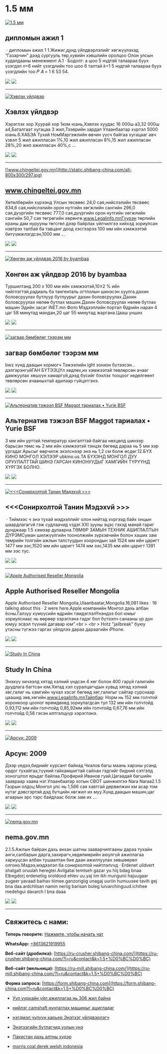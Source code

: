 # 1.5 мм

<a href="https://swt.shibang-china.com/?l=ru&img&k=1.5+%D0%BC%D0%BC" target="_blank">![1.5 мм](http://static.shibang-china.com/all-800x300/591.jpg)</a>

## дипломын ажил 1
&nbsp;&#0183;&#32;дипломын ажил 1 1.Жижиг,дунд үйлдвэрлэлийг хөгжүүлэхэд “Газарчин” дээд сургууль төр,хувийн хэвшлийн оролцоо Олон улсын худалдааны менежмент А.1&nbsp;&#0183;&#32;Бодолт: a шоо 5 нүдтэй талаараа буух үзэгдэл 𝑛=6 нийт үзэгдлийн тоо шоо 6 талтай 𝑘=1 5 нүдтэй талаараа буух үзэгдлийн тоо 𝑃 𝐴 = 1 6 53 54.


<a href="https://whatsapp.shibangsoft.com/WhatsApp.php" target="_blank" title="WhatsApp">![](http://static.shibang-china.com/icon/whatsapp.png)</a> <a href="https://swt.shibang-china.com/?l=ru&icon&k=1.5+%D0%BC%D0%BC" target="_blank">![](http://static.shibang-china.com/icon/chat-ru.png)</a>

---

<a href="https://swt.shibang-china.com/?l=ru&img&k=1.5+%D0%BC%D0%BC" target="_blank">![Хэвлэх үйлдвэр](http://static.shibang-china.com/all-800x300/724.jpg)</a>

## Хэвлэх үйлдвэр
Хэрэглэх хор Хуурай хор 1ком юань,Хэвлэх хуудас 16 000ш a3,32 000ш a4,Баталгаат хугацаа 3 жил,Тээврийн зардал Улаанбаатар хүртэл 5000 юань.6.ХАБЭА Тухай НомМэргэжлийн өвчин үүсч байгаа хугацааг авч үзвэл 5 жил ажилласан 1%,10 жил ажилласан 8%,15 жил ажилласан 28%,20 жил ажилласан 40%,с …


<a href="https://whatsapp.shibangsoft.com/WhatsApp.php" target="_blank" title="WhatsApp">![](http://static.shibang-china.com/icon/whatsapp.png)</a> <a href="https://swt.shibang-china.com/?l=ru&icon&k=1.5+%D0%BC%D0%BC" target="_blank">![](http://static.shibang-china.com/icon/chat-ru.png)</a>

---

<a href="https://swt.shibang-china.com/?l=ru&img&k=1.5+%D0%BC%D0%BC" target="_blank">![www.chingeltei.gov.mn](http://static.shibang-china.com/all-800x300/297.jpg)</a>

## www.chingeltei.gov.mn
Хөтөлбөрийн хүрээнд Улсын төсвөөс 24,0 сая,нийслэлийн төсвөөс 834,6 сая,нийслэлийн орон нутгийн хөгжлийн сангийн 296,0 сая,дүүргийн төсвөөс 777,0 сая,дүүргийн орон нутгийн хөгжлийн сангийн 50,7 сая төгрөгийн хөрөнгө.www.Legalinfo.mnГүүрэн төрлийн краны дам нурууны төгсгөл дээр байрлах үйлчилгээ хийхэд зориулсан нэвтрэх талбай ба тавцанг доод хэсгээрээ 100 мм ийн хэмжээтэй битүүмжлэгдсэн,1000 мм …


<a href="https://whatsapp.shibangsoft.com/WhatsApp.php" target="_blank" title="WhatsApp">![](http://static.shibang-china.com/icon/whatsapp.png)</a> <a href="https://swt.shibang-china.com/?l=ru&icon&k=1.5+%D0%BC%D0%BC" target="_blank">![](http://static.shibang-china.com/icon/chat-ru.png)</a>

---

<a href="https://swt.shibang-china.com/?l=ru&img&k=1.5+%D0%BC%D0%BC" target="_blank">![Хөнгөн аж үйлдвэр 2016 by byambaa](http://static.shibang-china.com/all-800x300/676.jpg)</a>

## Хөнгөн аж үйлдвэр 2016 by byambaa
Туршилтанд 200 х 100 мм ийн хэмжээтэй,10&#177;2 % ийн чийглэгтэй,радиаль ба тангенталь огтлолын шинэсэн хуулга.дахин боловсруулах бутлуур бутлуурыг дахин боловсруулах.Дахин боловсруулах нөлөө бутлах машин.Дахин боловсруулах нөлөө бутлах машин Эдийн засаг iNET.mn Фото Мэдээллийн портал Өдрийн наран 4 цаг 58 минутад мандан,20 цаг 55 минутад жаргана.Цааш унших


<a href="https://whatsapp.shibangsoft.com/WhatsApp.php" target="_blank" title="WhatsApp">![](http://static.shibang-china.com/icon/whatsapp.png)</a> <a href="https://swt.shibang-china.com/?l=ru&icon&k=1.5+%D0%BC%D0%BC" target="_blank">![](http://static.shibang-china.com/icon/chat-ru.png)</a>

---

<a href="https://swt.shibang-china.com/?l=ru&img&k=1.5+%D0%BC%D0%BC" target="_blank">![загвар бөмбөлөг тээрэм мм](http://static.shibang-china.com/all-800x300/605.jpg)</a>

## загвар бөмбөлөг тээрэм мм
bwz хүнд даацын хормогч Тэжээлийн.lght зохион бүтээсэн… дэлгэрэнгүйГАН БҮТЭЭЦҮл хөдлөх,их хэмжээтэй төвлөрсөн ачааг дамжуулах хөшүүн хамаргүй,дээд бүсийг бэхлэх тооцоог хөдөлгөөнт төвлөрсөн ачааныхтай адилаар гүйцэтгэнэ.


<a href="https://whatsapp.shibangsoft.com/WhatsApp.php" target="_blank" title="WhatsApp">![](http://static.shibang-china.com/icon/whatsapp.png)</a> <a href="https://swt.shibang-china.com/?l=ru&icon&k=1.5+%D0%BC%D0%BC" target="_blank">![](http://static.shibang-china.com/icon/chat-ru.png)</a>

---

<a href="https://swt.shibang-china.com/?l=ru&img&k=1.5+%D0%BC%D0%BC" target="_blank">![Альтернатив тэжээл BSF Maggot тариалах • Yurie BSF](http://static.shibang-china.com/all-800x300/992.jpg)</a>

## Альтернатив тэжээл BSF Maggot тариалах • Yurie BSF
3 мм ийн урттай.температур хангалттай байгаа нөхцөлд шинээр барьсан төмс нь 2 мм ийн хэмжээтэй тэнцэх бөгөөд дараа нь 5 мм ээр ургадаг.Арьсыг өөрчилж эхэлснээр энэ нь 1,2 см болж өсдөг.12.БҮХ КИНО МОНГОЛ ХЭЛЭЭР ubkino.us.ТА БҮХЭНД МОНГОЛ ДУУ ОРУУЛАЛТТАЙ ШИНЭ ГАРСАН КИНОНУУДЫГ ХАМГИЙН ТҮРҮҮНД ХҮРГЭХ БОЛНО.


<a href="https://whatsapp.shibangsoft.com/WhatsApp.php" target="_blank" title="WhatsApp">![](http://static.shibang-china.com/icon/whatsapp.png)</a> <a href="https://swt.shibang-china.com/?l=ru&icon&k=1.5+%D0%BC%D0%BC" target="_blank">![](http://static.shibang-china.com/icon/chat-ru.png)</a>

---

<a href="https://swt.shibang-china.com/?l=ru&img&k=1.5+%D0%BC%D0%BC" target="_blank">![&lt;&lt;&lt;Сонирхолтой Танин Мэдэхvй &gt;&gt;&gt;](http://static.shibang-china.com/all-800x300/484.jpg)</a>

## &lt;&lt;&lt;Сонирхолтой Танин Мэдэхvй &gt;&gt;&gt;
&nbsp;&#0183;&#32;Тиймээс ч энэ тухай мэдээллийг олон нийтэд хvргээд байх онцын шаардлагагvй гэж судлаачид vздэг.XXI зууны эцэс гэхэд манай гариг дунджаар 1.5 хэмээр дулаарна.ТӨМӨР ЗАМЫН ТЕХНИК АШИГЛАЛТЫН ДҮРЭМСуман шилжүүлгийн тоонолжийн зүрхэвчийн болон хаших зам төмрийн толгойн ажлын талстуудын хоорондын зай 1524 мм ийн царигт 1477 мм ээс,1520 мм ийн царигт 1474 мм ээс,1435 мм ийн царигт 1391 мм ээс тус.


<a href="https://whatsapp.shibangsoft.com/WhatsApp.php" target="_blank" title="WhatsApp">![](http://static.shibang-china.com/icon/whatsapp.png)</a> <a href="https://swt.shibang-china.com/?l=ru&icon&k=1.5+%D0%BC%D0%BC" target="_blank">![](http://static.shibang-china.com/icon/chat-ru.png)</a>

---

<a href="https://swt.shibang-china.com/?l=ru&img&k=1.5+%D0%BC%D0%BC" target="_blank">![Apple Authorised Reseller Mongolia](http://static.shibang-china.com/all-800x300/1237.jpg)</a>

## Apple Authorised Reseller Mongolia
Apple Authorised Reseller Mongolia,Ulaanbaatar,Mongolia.16,081 likes &#183; 16 talking about this &#183; 2 were here.Apple компанийн Монгол дахь албан ёсны.Галзуу хүмүүсийн өдрийн тэмдэглэлҮнэндээ бол юмыг зориулснаас нь өөрөөр хэрэглэнэ гэдэг бол бүтээлч санааны үр дүн юмуу эсвэл түүний дагавар юм&quot;.&lt;br &gt; &lt;br &gt; Hotz &quot;jailbreak&quot; буюу утасны түгжээ гаргах үйлдлээ дараа дараагийн iPhone.


<a href="https://whatsapp.shibangsoft.com/WhatsApp.php" target="_blank" title="WhatsApp">![](http://static.shibang-china.com/icon/whatsapp.png)</a> <a href="https://swt.shibang-china.com/?l=ru&icon&k=1.5+%D0%BC%D0%BC" target="_blank">![](http://static.shibang-china.com/icon/chat-ru.png)</a>

---

<a href="https://swt.shibang-china.com/?l=ru&img&k=1.5+%D0%BC%D0%BC" target="_blank">![Study In China](http://static.shibang-china.com/all-800x300/778.jpg)</a>

## Study In China
Энэхүү хичээлд хятад хэлний үндсэн 4 хөг болон 400 гаруй галигийн дуудлага багтсан юм.Хятад хэл суралцагчдын хувьд хятад хэлний хөг,галиг нь хамгийн чухал хэсэг бөгөөд хөг,галигыг сайтар сурснаар цаашид зөв,хөгийн.www.Legalinfo.mnТайлбар: Норм нь 152 мм голчтой коронкоор цооног өрөмдөхөд зориулагдсан тул 132 мм ийн голчтойд 0,93,112 мм ийн голчтойд 0,85,92мм ийн голчтойд 0,67,76 мм ийн голчтойд 0,58 гэсэн илтгэлцүүр хэрэглэнэ.


<a href="https://whatsapp.shibangsoft.com/WhatsApp.php" target="_blank" title="WhatsApp">![](http://static.shibang-china.com/icon/whatsapp.png)</a> <a href="https://swt.shibang-china.com/?l=ru&icon&k=1.5+%D0%BC%D0%BC" target="_blank">![](http://static.shibang-china.com/icon/chat-ru.png)</a>

---

<a href="https://swt.shibang-china.com/?l=ru&img&k=1.5+%D0%BC%D0%BC" target="_blank">![Арсун: 2009](http://static.shibang-china.com/all-800x300/715.jpg)</a>

## Арсун: 2009
Дээр үедээ,биднийг курсант байхад Чкалов багш маань харзны усанд ордог тухайгаа,түүний гайхамшигтай сайхан гэдгийг бидний сэтгэлд хоногштол ярьдаг байлаа.Профирий Иванов гуай,Цагаадай багшийн заавраар хааяа нэг.Улаанбаатар хотын СВОТ шинжилгээ Nara Naraa2.1.5 Газрын олдоц Монгол улс нь 1,566 сая хавтгай дөрвөлжин км асар том нутаг дэвсгэртэй.дэд бүтцийн хөгжил их муу.Хүнд даацын машин,цаг агаарын эрс тэрс байдлаас болж зам их …


<a href="https://whatsapp.shibangsoft.com/WhatsApp.php" target="_blank" title="WhatsApp">![](http://static.shibang-china.com/icon/whatsapp.png)</a> <a href="https://swt.shibang-china.com/?l=ru&icon&k=1.5+%D0%BC%D0%BC" target="_blank">![](http://static.shibang-china.com/icon/chat-ru.png)</a>

---

<a href="https://swt.shibang-china.com/?l=ru&img&k=1.5+%D0%BC%D0%BC" target="_blank">![nema.gov.mn](http://static.shibang-china.com/all-800x300/831.jpg)</a>

## nema.gov.mn
2.1.5.Ажлын байран дахь анхан шатны зааварчилгааны дараа тухайн анги,салбарын дарга,захирагч,хөдөлмөрийн аюулгүй ажиллагаа хариуцсан албан тушаалтан бие даан ажиллуулах зөвшөөрөл олгоно.Мэдээ,мэдээлэл ба сонирхолтой нийтлэлvvд&nbsp;&#0183;&#32;Erdenet uildvert shalgalt oruulah heregtei.Avilgatai temtseh gazar yu hiij bdag bnaa Elbegdorj erdenetiig oroldood ehlev uu.yaj iim ikh mungunii hajuugaar zugeer yavaad baihav tiimee.ganzorigiig unagaj uuriin humuusee tavih gej bna daa.ardchilsan namin neriig barisan buleg luivarchinguud.ichihee medehgui davarch l bna daaa


<a href="https://whatsapp.shibangsoft.com/WhatsApp.php" target="_blank" title="WhatsApp">![](http://static.shibang-china.com/icon/whatsapp.png)</a> <a href="https://swt.shibang-china.com/?l=ru&icon&k=1.5+%D0%BC%D0%BC" target="_blank">![](http://static.shibang-china.com/icon/chat-ru.png)</a>

---
## Свяжитесь с нами:

**Теперь говорите:** [Нажмите, чтобы начать чат](https://swt.shibang-china.com?l=ru&contact&k=1.5+%D0%BC%D0%BC)

**WhatsApp:**  [+8613621919955](https://whatsapp.shibangsoft.com/WhatsApp.php)

**Веб-сайт (дробилка):** [https://ru-crusher.shibang-china.com/](https://ru-crusher.shibang-china.com/?l=ru&contact&k=1.5+%D0%BC%D0%BC)

**Веб-сайт (мельница):** [https://ru-mill.shibang-china.com/](https://ru-mill.shibang-china.com/?l=ru&contact&k=1.5+%D0%BC%D0%BC)

**Форма запроса:** [https://form.shibang-china.com](https://form.shibang-china.com?l=ru&contact&k=1.5+%D0%BC%D0%BC)

* [Уул уурхайн үйл ажиллагаа нь 306 жил байна](../127/%D0%A3%D1%83%D0%BB%20%D1%83%D1%83%D1%80%D1%85%D0%B0%D0%B9%D0%BD%20%D2%AF%D0%B9%D0%BB%20%D0%B0%D0%B6%D0%B8%D0%BB%D0%BB%D0%B0%D0%B3%D0%B0%D0%B0%20%D0%BD%D1%8C%20306%20%D0%B6%D0%B8%D0%BB%20%D0%B1%D0%B0%D0%B9%D0%BD%D0%B0.md)

* [нийлэг camshaft нунтаглах машиныг ашигладаг](../127/%D0%BD%D0%B8%D0%B9%D0%BB%D1%8D%D0%B3%20camshaft%20%D0%BD%D1%83%D0%BD%D1%82%D0%B0%D0%B3%D0%BB%D0%B0%D1%85%20%D0%BC%D0%B0%D1%88%D0%B8%D0%BD%D1%8B%D0%B3%20%D0%B0%D1%88%D0%B8%D0%B3%D0%BB%D0%B0%D0%B4%D0%B0%D0%B3.md)

* [нэгдмэл чулуун карьер Энэтхэг үйлдвэрлэгч](../128/%D0%BD%D1%8D%D0%B3%D0%B4%D0%BC%D1%8D%D0%BB%20%D1%87%D1%83%D0%BB%D1%83%D1%83%D0%BD%20%D0%BA%D0%B0%D1%80%D1%8C%D0%B5%D1%80%20%D0%AD%D0%BD%D1%8D%D1%82%D1%85%D1%8D%D0%B3%20%D2%AF%D0%B9%D0%BB%D0%B4%D0%B2%D1%8D%D1%80%D0%BB%D1%8D%D0%B3%D1%87.md)

* [Энэтхэгийн бутлагчид уулын үнэ](../127/%D0%AD%D0%BD%D1%8D%D1%82%D1%85%D1%8D%D0%B3%D0%B8%D0%B9%D0%BD%20%D0%B1%D1%83%D1%82%D0%BB%D0%B0%D0%B3%D1%87%D0%B8%D0%B4%20%D1%83%D1%83%D0%BB%D1%8B%D0%BD%20%D2%AF%D0%BD%D1%8D.md)

* [Пакистан дахь алтны хүдэр](../129/%D0%9F%D0%B0%D0%BA%D0%B8%D1%81%D1%82%D0%B0%D0%BD%20%D0%B4%D0%B0%D1%85%D1%8C%20%D0%B0%D0%BB%D1%82%D0%BD%D1%8B%20%D1%85%D2%AF%D0%B4%D1%8D%D1%80.md)

* [morris coal derek welsh indonesia](../129/morris%20coal%20derek%20welsh%20indonesia.md)